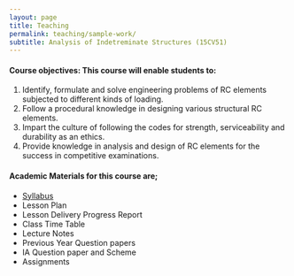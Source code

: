 ```yaml
---
layout: page
title: Teaching
permalink: teaching/sample-work/
subtitle: Analysis of Indetreminate Structures (15CV51)
---
```


#### Course objectives: This course will enable students to:

1. Identify, formulate and solve engineering problems of RC elements subjected to different kinds of loading.
2. Follow a procedural knowledge in designing various structural RC elements.
3. Impart the culture of following the codes for strength, serviceability and durability as an ethics.
4. Provide knowledge in analysis and design of RC elements for the success in competitive examinations. 

#### Academic Materials for this course are;

* [Syllabus](www.google.com)
* Lesson Plan
* Lesson Delivery Progress Report
* Class Time Table
* Lecture Notes
* Previous Year Question papers
* IA Question paper and Scheme
* Assignments








